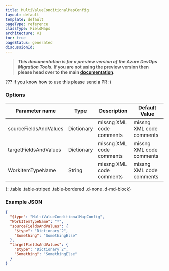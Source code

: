 ```yaml
---
title: MultiValueConditionalMapConfig
layout: default
template: default
pageType: reference
classType: FieldMaps
architecture: v1
toc: true
pageStatus: generated
discussionId: 
---
```



>**_This documentation is for a preview version of the Azure DevOps Migration Tools._ If you are not using the preview version then please head over to the main [documentation](https://nkdagility.com/docs/azure-devops-migration-tools).**

??? If you know how to use this please send a PR :)

### Options

| Parameter name         | Type    | Description                              | Default Value                            |
|------------------------|---------|------------------------------------------|------------------------------------------|
| sourceFieldsAndValues | Dictionary | missng XML code comments | missng XML code comments |
| targetFieldsAndValues | Dictionary | missng XML code comments | missng XML code comments |
| WorkItemTypeName | String | missng XML code comments | missng XML code comments |

{: .table .table-striped .table-bordered .d-none .d-md-block}

### Example JSON

```JSON
{
  "$type": "MultiValueConditionalMapConfig",
  "WorkItemTypeName": "*",
  "sourceFieldsAndValues": {
    "$type": "Dictionary`2",
    "Something": "SomethingElse"
  },
  "targetFieldsAndValues": {
    "$type": "Dictionary`2",
    "Something": "SomethingElse"
  }
}
```